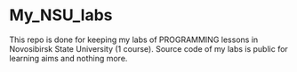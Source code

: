 # My_NSU_labs
This repo is done for keeping my labs of PROGRAMMING lessons in Novosibirsk State University (1 course). Source code of my labs is public for learning aims and nothing more.
